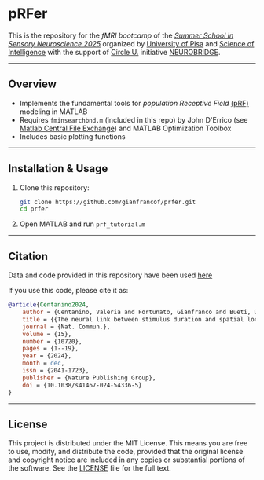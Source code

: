 # pRFer

This is the repository for the _fMRI bootcamp_ of the [*Summer School in Sensory Neuroscience 2025*](https://www.unipi.it/wp-content/uploads/SWS_Binda_2025_Poster.pdf) organized by [University of Pisa](https://www.unipi.it) and [Science of Intelligence](https://www.scienceofintelligence.de/) with the support of [Circle U.](https://www.circle-u.eu/) initiative [NEUROBRIDGE](https://www.sns.it/en/tne-neurobridge-initiatives). 

---

## Overview

- Implements the fundamental tools for _population Receptive Field_ [(pRF)](https://www.sciencedirect.com/science/article/abs/pii/S1053811907008269?via%3Dihub) modeling in MATLAB
- Requires `fminsearchbnd.m` (included in this repo) by John D'Errico (see [Matlab Central File Exchange](https://www.mathworks.com/matlabcentral/fileexchange/8277-fminsearchbnd-fminsearchcon)) and MATLAB Optimization Toolbox
- Includes basic plotting functions

---

## Installation & Usage

1. Clone this repository:
   ```bash
   git clone https://github.com/gianfrancof/prfer.git
   cd prfer

2. Open MATLAB and run `prf_tutorial.m`

---

## Citation

Data and code provided in this repository have been used [here](https://www.nature.com/articles/s41467-024-54336-5)

If you use this code, please cite it as: 

```bibtex
@article{Centanino2024,
	author = {Centanino, Valeria and Fortunato, Gianfranco and Bueti, Domenica},
	title = {{The neural link between stimulus duration and spatial location in the human visual hierarchy}},
	journal = {Nat. Commun.},
	volume = {15},
	number = {10720},
	pages = {1--19},
	year = {2024},
	month = dec,
	issn = {2041-1723},
	publisher = {Nature Publishing Group},
	doi = {10.1038/s41467-024-54336-5}
}
```

---

## License

This project is distributed under the MIT License. This means you are free to use, modify, and distribute the code, provided that the original license and copyright notice are included in any copies or substantial portions of the software. See the [LICENSE](LICENSE) file for the full text.
